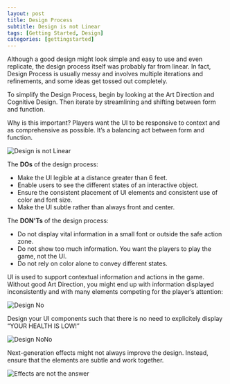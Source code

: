 ```yaml
---
layout: post
title: Design Process
subtitle: Design is not Linear
tags: [Getting Started, Design]
categories: [gettingstarted]
---
```


Although a good design might look simple and easy to use and even replicate, the design process itself was probably far from linear. In fact, Design Process is usually messy and involves multiple iterations and refinements, and some ideas get tossed out completely.

To simplify the Design Process, begin by looking at the Art Direction and Cognitive Design. Then iterate by streamlining and shifting between form and function.

Why is this important? Players want the UI to be responsive to context and as comprehensive as possible. It’s a balancing act between form and function.

![Design is not Linear](/privatebebo/img/Design_Not_Linear.gif)

The **DOs** of the design process:

- Make the UI legible at a distance greater than 6 feet.
- Enable users to see the different states of an interactive object.
- Ensure the consistent placement of UI elements and consistent use of color and font size.
- Make the UI subtle rather than always front and center.

The **DON'Ts** of the design process:

- Do not display vital information in a small font or outside the safe action zone.
- Do not show too much information. You want the players to play the game, not the UI.
- Do not rely on color alone to convey different states.


UI is used to support contextual information and actions in the game. Without good Art Direction, you might end up with information displayed inconsistently and with many elements competing for the player’s attention:

![Design No](/privatebebo/img/Design_HUD_No.jpg)

Design your UI components such that there is no need to explicitely display “YOUR HEALTH IS LOW!”

![Design NoNo](/privatebebo/img/Design_HUD_NoNo.jpg)

Next-generation effects might not always improve the design. Instead, ensure that the elements are subtle and work together.

![Effects are not the answer](/privatebebo/img/Design_HUD_NoNoNo.jpg)

